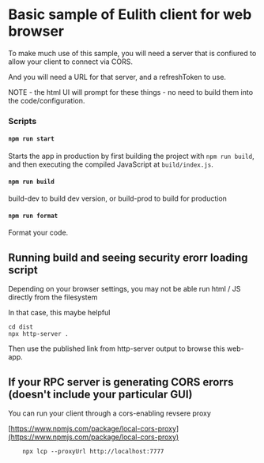 # Basic sample of Eulith client for web browser

To make much use of this sample, you will need a server that is confiured to allow
your client to connect via CORS.

And you will need a URL for that server, and a refreshToken to use.

NOTE - the html UI will prompt for these things - no need to build them into the code/configuration.

### Scripts

#### `npm run start`

Starts the app in production by first building the project with `npm run build`, and then executing the compiled JavaScript at `build/index.js`.

#### `npm run build`

build-dev to build dev version, or build-prod to build for production

#### `npm run format`

Format your code.

## Running build and seeing security erorr loading script

Depending on your browser settings, you may not be able run html / JS directly from the filesystem

In that case, this maybe helpful

~~~
cd dist
npx http-server .
~~~

Then use the published link from http-server output to browse this web-app.


## If your RPC server is generating CORS erorrs (doesn't include your particular GUI)

You can run your client through a cors-enabling revsere proxy

[https://www.npmjs.com/package/local-cors-proxy](https://www.npmjs.com/package/local-cors-proxy)
~~~
    npx lcp --proxyUrl http://localhost:7777
~~~